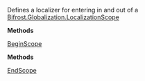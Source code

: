 Defines a localizer for entering in and out of a [Bifrost.Globalization.LocalizationScope](Bifrost.Globalization.LocalizationScope)

**Methods**

[BeginScope](Bifrost.Globalization.ILocalizer.BeginScope)


**Methods**

[EndScope](Bifrost.Globalization.ILocalizer.EndScope)
